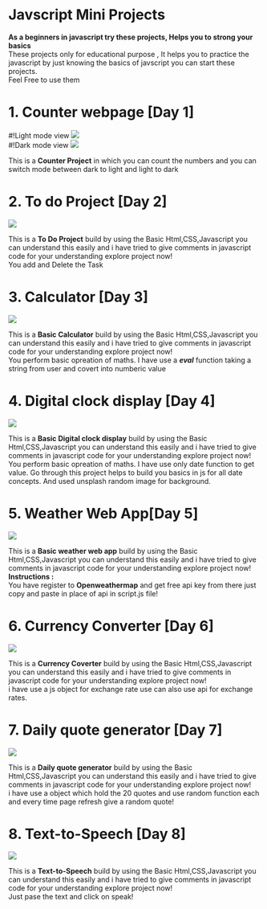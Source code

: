# Javscript Mini Projects
 <b>As a beginners in javascript try these projects, Helps you to strong your basics</b>
 <br>
 These projects only for educational purpose , It helps you to practice the javascript by just knowing the basics of javscript you can start these projects.
 <br>
 Feel Free to use them

# 1. Counter webpage [Day 1]
 #!Light mode view
 <img src="https://raw.githubusercontent.com/arshcode999/Javscript-Mini-Projects/main/counter%20project/Preview/light%20mode.jpeg">
 <br>
  #!Dark mode view
 <img src="https://raw.githubusercontent.com/arshcode999/Javscript-Mini-Projects/main/counter%20project/Preview/dark%20mode.jpeg">
 <p>This is a <b>Counter Project</b> in which you can count the numbers and you can switch mode between dark to light and light to dark</p>

 # 2. To do Project [Day 2]
  <img src="https://raw.githubusercontent.com/arshcode999/Javscript-Mini-Projects/main/To%20Do%20app/preview/To%20do.jpeg">
  <p>This is a <b>To Do Project</b> build by using the Basic Html,CSS,Javascript you can understand this easily and i have tried to give comments in javascript code for your understanding explore project now!<br>You add and Delete the Task</p>
  
 # 3. Calculator [Day 3]
  <img src="https://raw.githubusercontent.com/arshcode999/Javscript-Mini-Projects/main/calculator/preview/calculator.jpeg">
  <p>This is a <b>Basic Calculator</b> build by using the Basic Html,CSS,Javascript you can understand this easily and i have tried to give comments in javascript code for your understanding explore project now!<br>You perform basic opreation of maths. I have use a <b><i>eval</i></b> function taking a string from user and covert into numberic value</p>

 # 4. Digital clock display [Day 4]
  <img src="https://raw.githubusercontent.com/arshcode999/Javscript-Mini-Projects/main/Digital%20clock%20display/Preview/Day%204.jpeg">
  <p>This is a <b>Basic Digital clock display</b> build by using the Basic Html,CSS,Javascript you can understand this easily and i have tried to give comments in javascript code for your understanding explore project now!<br>You perform basic opreation of maths. I have use only date function to get value. Go through this project helps to build you basics in js for all date concepts. And used unsplash random image for background.</p>

 # 5. Weather Web App[Day 5]
  <img src="https://raw.githubusercontent.com/arshcode999/Javscript-Mini-Projects/main/waether%20app/Preview/weather%20app.jpeg">
  <p>This is a <b>Basic weather web app</b> build by using the Basic Html,CSS,Javascript you can understand this easily and i have tried to give comments in javascript code for your understanding explore project now!<br>
  <b>Instructions : </b><br>You have register to <b>Openweathermap</b> and get free api key from there just copy and paste in place of api in script.js file!</p>

 # 6. Currency Converter [Day 6]
  <img src="https://raw.githubusercontent.com/arshcode999/Javscript-Mini-Projects/main/Currency%20converter/Preview/currency%20converter.jpeg">
  <p>This is a <b>Currency Coverter</b> build by using the Basic Html,CSS,Javascript you can understand this easily and i have tried to give comments in javascript code for your understanding explore project now!<br>i have use a js object for exchange rate use can also use api for exchange rates.</p>

 # 7. Daily quote generator [Day 7]
  <img src="https://raw.githubusercontent.com/arshcode999/Javscript-Mini-Projects/main/Digital%20clock%20display/Preview/Day%204.jpeg">
  <p>This is a <b>Daily quote generator</b> build by using the Basic Html,CSS,Javascript you can understand this easily and i have tried to give comments in javascript code for your understanding explore project now!<br>i have use a object which hold the 20 quotes and use random function each and every time page refresh give a random quote!</p>

 # 8. Text-to-Speech [Day 8]
  <img src="https://raw.githubusercontent.com/arshcode999/Javscript-Mini-Projects/main/Digital%20clock%20display/Preview/Day%204.jpeg">
  <p>This is a <b>Text-to-Speech</b> build by using the Basic Html,CSS,Javascript you can understand this easily and i have tried to give comments in javascript code for your understanding explore project now!<br>Just pase the text and click on speak!</p>